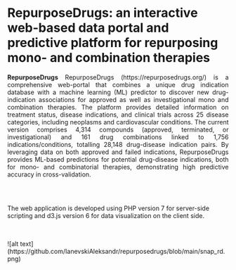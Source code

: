 
# RepurposeDrugs: an interactive web-based data portal and predictive platform for repurposing mono- and combination therapies

<p style="text-align:justify;"> <b>RepurposeDrugs</b> RepurposeDrugs (https://repurposedrugs.org/) is a comprehensive web-portal that combines a unique drug indication database with a machine learning (ML) predictor to discover new drug-indication associations for approved as well as investigational mono and combination therapies. The platform provides detailed information on treatment status, disease indications, and clinical trials across 25 disease categories, including neoplasms and cardiovascular conditions. The current version comprises  4,314 compounds (approved, terminated, or investigational) and 161 drug combinations linked to 1,756 indications/conditions, totalling 28,148 drug-disease indication pairs. By leveraging data on both approved and failed indications, RepurposeDrugs provides ML-based predictions for potential drug-disease indications, both for mono- and combinatorial therapies, demonstrating high predictive accuracy in cross-validation.</p>

##
<br>
<p>The web application is developed using PHP version 7 for server-side scripting and d3.js version 6 for data visualization on the client side.</p>

##
<br>
![alt text](https://github.com/IanevskiAleksandr/repurposedrugs/blob/main/snap_rd.png)

<br><br>
